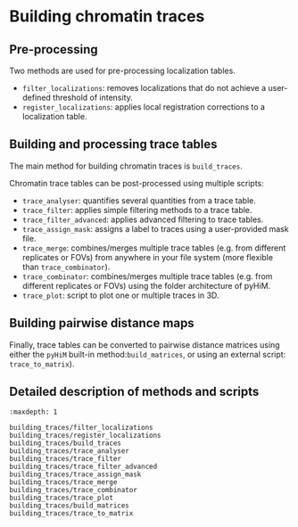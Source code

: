 # Building chromatin traces



## Pre-processing

Two methods are used for pre-processing localization tables.

- `filter_localizations`: removes localizations that do not achieve a user-defined threshold of intensity.
- `register_localizations`: applies local registration corrections to a localization table.



## Building and processing trace tables

The main method for building chromatin traces is `build_traces`.

Chromatin trace tables can be post-processed using multiple scripts:

- `trace_analyser`: quantifies several quantities from a trace table.
- `trace_filter`: applies simple filtering methods to a trace table.
- `trace_filter_advanced`: applies advanced filtering to trace tables.
- `trace_assign_mask`: assigns a label to traces using a user-provided mask file.
- `trace_merge`: combines/merges multiple trace tables (e.g. from different replicates or FOVs) from anywhere in your file system (more flexible than `trace_combinator`).
- `trace_combinator`: combines/merges multiple trace tables (e.g. from different replicates or FOVs) using the folder architecture of pyHiM.
- `trace_plot`: script to plot one or multiple traces in 3D.



## Building pairwise distance maps

Finally, trace tables can be converted to pairwise distance matrices using either the `pyHiM`  built-in method:`build_matrices`, or using an external script: `trace_to_matrix`).



## Detailed description of methods and scripts

```{toctree}
:maxdepth: 1

building_traces/filter_localizations
building_traces/register_localizations
building_traces/build_traces
building_traces/trace_analyser
building_traces/trace_filter
building_traces/trace_filter_advanced
building_traces/trace_assign_mask
building_traces/trace_merge
building_traces/trace_combinator
building_traces/trace_plot
building_traces/build_matrices
building_traces/trace_to_matrix
```
